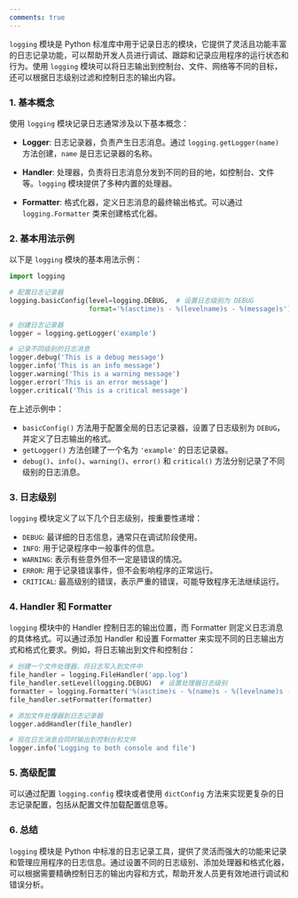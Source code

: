 ```yaml
---
comments: true
---
```


`logging` 模块是 Python 标准库中用于记录日志的模块，它提供了灵活且功能丰富的日志记录功能，可以帮助开发人员进行调试、跟踪和记录应用程序的运行状态和行为。使用 `logging` 模块可以将日志输出到控制台、文件、网络等不同的目标，还可以根据日志级别过滤和控制日志的输出内容。

### 1. 基本概念

使用 `logging` 模块记录日志通常涉及以下基本概念：

- **Logger**: 日志记录器，负责产生日志消息。通过 `logging.getLogger(name)` 方法创建，`name` 是日志记录器的名称。

- **Handler**: 处理器，负责将日志消息分发到不同的目的地，如控制台、文件等。`logging` 模块提供了多种内置的处理器。

- **Formatter**: 格式化器，定义日志消息的最终输出格式。可以通过 `logging.Formatter` 类来创建格式化器。

### 2. 基本用法示例

以下是 `logging` 模块的基本用法示例：

```python
import logging

# 配置日志记录器
logging.basicConfig(level=logging.DEBUG,  # 设置日志级别为 DEBUG
                    format='%(asctime)s - %(levelname)s - %(message)s')  # 设置日志格式

# 创建日志记录器
logger = logging.getLogger('example')

# 记录不同级别的日志消息
logger.debug('This is a debug message')
logger.info('This is an info message')
logger.warning('This is a warning message')
logger.error('This is an error message')
logger.critical('This is a critical message')
```

在上述示例中：

- `basicConfig()` 方法用于配置全局的日志记录器，设置了日志级别为 `DEBUG`，并定义了日志输出的格式。
- `getLogger()` 方法创建了一个名为 `'example'` 的日志记录器。
- `debug()`、`info()`、`warning()`、`error()` 和 `critical()` 方法分别记录了不同级别的日志消息。

### 3. 日志级别

`logging` 模块定义了以下几个日志级别，按重要性递增：

- `DEBUG`: 最详细的日志信息，通常只在调试阶段使用。
- `INFO`: 用于记录程序中一般事件的信息。
- `WARNING`: 表示有些意外但不一定是错误的情况。
- `ERROR`: 用于记录错误事件，但不会影响程序的正常运行。
- `CRITICAL`: 最高级别的错误，表示严重的错误，可能导致程序无法继续运行。

### 4. Handler 和 Formatter

`logging` 模块中的 Handler 控制日志的输出位置，而 Formatter 则定义日志消息的具体格式。可以通过添加 Handler 和设置 Formatter 来实现不同的日志输出方式和格式化要求。例如，将日志输出到文件和控制台：

```python
# 创建一个文件处理器，将日志写入到文件中
file_handler = logging.FileHandler('app.log')
file_handler.setLevel(logging.DEBUG)  # 设置处理器日志级别
formatter = logging.Formatter('%(asctime)s - %(name)s - %(levelname)s - %(message)s')
file_handler.setFormatter(formatter)

# 添加文件处理器到日志记录器
logger.addHandler(file_handler)

# 现在日志消息会同时输出到控制台和文件
logger.info('Logging to both console and file')
```

### 5. 高级配置

可以通过配置 `logging.config` 模块或者使用 `dictConfig` 方法来实现更复杂的日志记录配置，包括从配置文件加载配置信息等。

### 6. 总结

`logging` 模块是 Python 中标准的日志记录工具，提供了灵活而强大的功能来记录和管理应用程序的日志信息。通过设置不同的日志级别、添加处理器和格式化器，可以根据需要精确控制日志的输出内容和方式，帮助开发人员更有效地进行调试和错误分析。